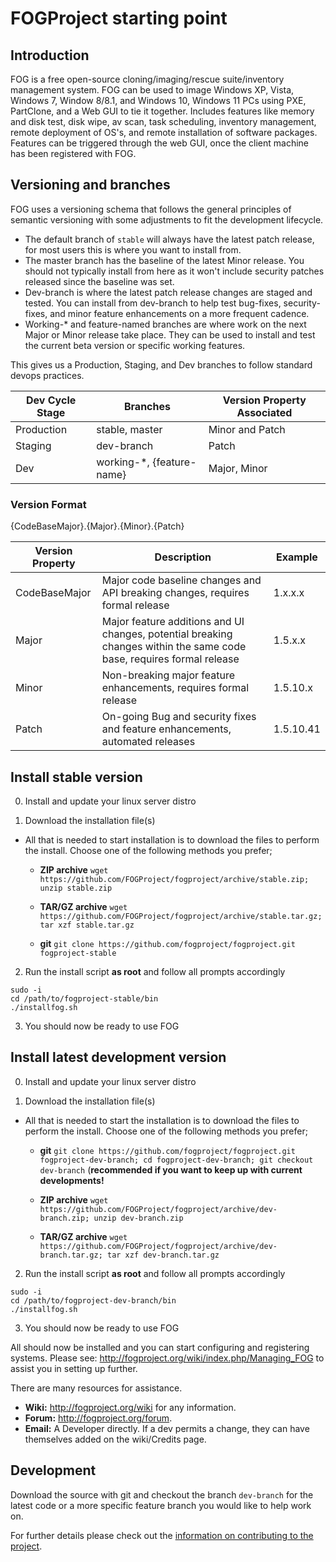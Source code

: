 # FOGProject starting point

## Introduction

 FOG is a free open-source cloning/imaging/rescue suite/inventory management system. FOG can be used to image Windows XP, Vista, Windows 7, Window 8/8.1, and Windows 10, Windows 11 PCs using PXE, PartClone, and a Web GUI to tie it together. Includes features like memory and disk test, disk wipe, av scan, task scheduling, inventory management, remote deployment of OS's, and remote installation of software packages. Features can be triggered through the web GUI, once the client machine has been registered with FOG.

## Versioning and branches

FOG uses a versioning schema that follows the general principles of semantic versioning with some adjustments to fit the development lifecycle.

* The default branch of `stable` will always have the latest patch release, for most users this is where you want to install from.
* The master branch has the baseline of the latest Minor release. You should not typically install from here as it won't include security patches released since the baseline was set.
* Dev-branch is where the latest patch release changes are staged and tested. You can install from dev-branch to help test bug-fixes, security-fixes, and minor feature enhancements on a more frequent cadence.
* Working-* and feature-named branches are where work on the next Major or Minor release take place. They can be used to install and test the current beta version or specific working features.

This gives us a Production, Staging, and Dev branches to follow standard devops practices.

| Dev Cycle Stage  | Branches                                                                                                              | Version Property Associated |
|------------------|-----------------------------------------------------------------------------------------------------------------------| ----------------------------|
| Production       | stable, master                                                                                                        | Minor and Patch
| Staging          | dev-branch                                                                                                            | Patch
| Dev              | working-*, {feature-name}                                                                                             | Major, Minor


### Version Format

{CodeBaseMajor}.{Major}.{Minor}.{Patch} 

| Version Property | Description                                                                                                           | Example |
|------------------|-----------------------------------------------------------------------------------------------------------------------|-----------|
| CodeBaseMajor    | Major code baseline changes and API breaking changes, requires formal release                                         | 1.x.x.x   |
| Major            | Major feature additions and UI changes, potential breaking changes within the same code base, requires formal release | 1.5.x.x   |
| Minor            | Non-breaking major feature enhancements, requires formal release                                                      | 1.5.10.x  |
| Patch            | On-going Bug and security fixes and feature enhancements, automated releases                                          | 1.5.10.41 |

## Install stable version

0. Install and update your linux server distro

1. Download the installation file(s)

* All that is needed to start installation is to download the files to perform the install. Choose one of the following methods you prefer;

  * **ZIP archive** `wget https://github.com/FOGProject/fogproject/archive/stable.zip; unzip stable.zip`

  * **TAR/GZ archive** `wget https://github.com/FOGProject/fogproject/archive/stable.tar.gz; tar xzf stable.tar.gz`

  * **git** `git clone https://github.com/fogproject/fogproject.git fogproject-stable`

2. Run the install script **as root** and follow all prompts accordingly

```
sudo -i
cd /path/to/fogproject-stable/bin
./installfog.sh
```

3. You should now be ready to use FOG

## Install latest development version

0. Install and update your linux server distro

1. Download the installation file(s)

* All that is needed to start the installation is to download the files to perform the install. Choose one of the following methods you prefer;

  * **git** `git clone https://github.com/fogproject/fogproject.git fogproject-dev-branch; cd fogproject-dev-branch; git checkout dev-branch` (**recommended if you want to keep up with current developments!**

  * **ZIP archive** `wget https://github.com/FOGProject/fogproject/archive/dev-branch.zip; unzip dev-branch.zip`

  * **TAR/GZ archive** `wget https://github.com/FOGProject/fogproject/archive/dev-branch.tar.gz; tar xzf dev-branch.tar.gz`

2. Run the install script **as root** and follow all prompts accordingly

```
sudo -i
cd /path/to/fogproject-dev-branch/bin
./installfog.sh
```
3. You should now be ready to use FOG

All should now be installed and you can start configuring and registering systems. Please see: http://fogproject.org/wiki/index.php/Managing_FOG to assist you in setting up further.

There are many resources for assistance.
 - **Wiki:** http://fogproject.org/wiki for any information.
 - **Forum:** http://fogproject.org/forum.
 - **Email:** A Developer directly. If a dev permits a change, they can have themselves added on the wiki/Credits page.

## Development

 Download the source with git and checkout the branch `dev-branch` for the latest code or a more specific feature branch you would like to help work on.

 For further details please check out the [information on contributing to the project](CONTRIBUTING.md).
